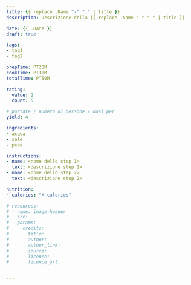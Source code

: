 ```yaml
---
title: {{ replace .Name "-" " " | title }}
description: Descrizione della {{ replace .Name "-" " " | title }}

date: {{ .Date }}
draft: true

tags: 
- tag1 
- tag2

prepTime: PT20M
cookTime: PT30M
totalTime: PT50M

rating:
  value: 2
  count: 5

# portate / numero di persone / dosi per
yield: 4 

ingredients:
- acqua
- sale
- pepe

instructions:
- name: <nome dello step 1>
  text: <descrizione step 1>
- name: <nome dello step 2>
  text: <descrizione step 2>

nutrition:
- calories: "X calories"

# resources:
# - name: image-header
#   src: 
#   params: 
#     credits:
#       title: 
#       author: 
#       author_link: 
#       source:  
#       licence:  
#       licence_url: 


---
```


